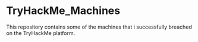 # TryHackMe_Machines
This repository contains some of the machines that i successfully breached on the TryHackMe platform.
